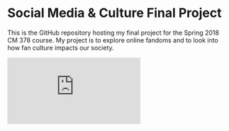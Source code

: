 # Social Media & Culture Final Project

This is the GitHub repository hosting my final project for the Spring 2018 CM 378 course. My project is to explore online fandoms and to look into how fan culture impacts our society.

![Picture of Project Homepage](https://grantv9.github.io/smc-project/index.html)
